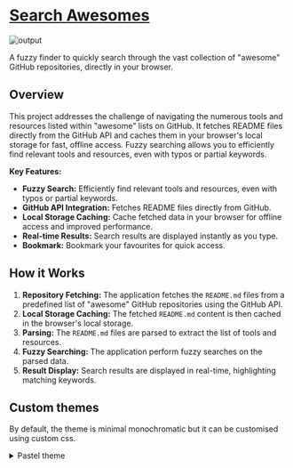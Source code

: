 # [Search Awesomes](https://5hubham5ingh.github.io/searchawesomes/)
![output](https://github.com/user-attachments/assets/e55bd0f8-eead-44d0-8bd6-02703f609e93)


A fuzzy finder to quickly search through the vast collection of "awesome" GitHub repositories, directly in your browser.

## Overview

This project addresses the challenge of navigating the numerous tools and resources listed within "awesome" lists on GitHub.
It fetches README files directly from the GitHub API and caches them in your browser's local storage for fast, offline access. 
Fuzzy searching allows you to efficiently find relevant tools and resources, even with typos or partial keywords.

**Key Features:**

* **Fuzzy Search:** Efficiently find relevant tools and resources, even with typos or partial keywords.
* **GitHub API Integration:** Fetches README files directly from GitHub.
* **Local Storage Caching:** Cache fetched data in your browser for offline access and improved performance.
* **Real-time Results:** Search results are displayed instantly as you type.
* **Bookmark:** Bookmark your favourites for quick access.

## How it Works

1.  **Repository Fetching:** The application fetches the `README.md` files from a predefined list of "awesome" GitHub repositories using the GitHub API.
2.  **Local Storage Caching:** The fetched `README.md` content is then cached in the browser's local storage.
3.  **Parsing:** The `README.md` files are parsed to extract the list of tools and resources.
4.  **Fuzzy Searching:** The application perform fuzzy searches on the parsed data.
5.  **Result Display:** Search results are displayed in real-time, highlighting matching keywords.

## Custom themes
By default, the theme is minimal monochromatic but it can be customised using custom css.


<details>
  <summary> Pastel theme</summary>

```css
:root {
  --background: #f2dbbd;
  --foreground: #99604a;
}

.card{
  border: none !important;

  legend {
    background: inherit;
    border-radius: inherit;
  }
}

#searchResults .card:nth-child(7n+1) {
  background-color: #a8d8ea;
}
#searchResults .card:nth-child(7n+2) {
  background-color: #ffb6b9;
}
#searchResults .card:nth-child(7n+3) {
  background-color: #d4a5a5;
}
#searchResults .card:nth-child(7n+4) {
  background-color: #fbe7c6;
}
#searchResults .card:nth-child(7n+5) {
  background-color: #d5aae6;
}
#searchResults .card:nth-child(7n+6) {
  background-color: #b1e1b1;
}
#searchResults .card:nth-child(7n+7) {
  background-color: #e6c7a7;
}
```
<img width=50% src=https://github.com/user-attachments/assets/2e0015f2-a86d-4ed8-8c22-ace81a666aba /><img width=50% src=https://github.com/user-attachments/assets/98579009-ca2a-472b-b051-11746efcd59f />
<img width=50% src=https://github.com/user-attachments/assets/1f03290f-9412-49a6-a993-b3c224869ed5 /><img width=50% src=https://github.com/user-attachments/assets/2366ae00-3fca-4873-89dc-8f01408f92cc />

</details>
